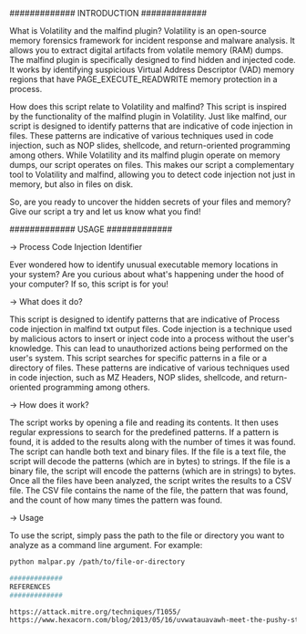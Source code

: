 #############
INTRODUCTION
#############

What is Volatility and the malfind plugin?
Volatility is an open-source memory forensics framework for incident response and malware analysis. It allows you to extract digital artifacts from volatile memory (RAM) dumps.
The malfind plugin is specifically designed to find hidden and injected code. It works by identifying suspicious Virtual Address Descriptor (VAD) memory regions that have PAGE_EXECUTE_READWRITE memory protection in a process.

How does this script relate to Volatility and malfind?
This script is inspired by the functionality of the malfind plugin in Volatility. Just like malfind, our script is designed to identify patterns that are indicative of code injection in files. These patterns are indicative of various techniques used in code injection, such as NOP slides, shellcode, and return-oriented programming among others.
While Volatility and its malfind plugin operate on memory dumps, our script operates on files. This makes our script a complementary tool to Volatility and malfind, allowing you to detect code injection not just in memory, but also in files on disk.

So, are you ready to uncover the hidden secrets of your files and memory? Give our script a try and let us know what you find!

#############
USAGE
#############

→ Process Code Injection Identifier

Ever wondered how to identify unusual executable memory locations in your system? Are you curious about what's happening under the hood of your computer? If so, this script is for you!

→ What does it do?

This script is designed to identify patterns that are indicative of Process code injection in malfind txt output files. Code injection is a technique used by malicious actors to insert or inject code into a process without the user's knowledge. This can lead to unauthorized actions being performed on the user's system.
This script searches for specific patterns in a file or a directory of files. These patterns are indicative of various techniques used in code injection, such as MZ Headers, NOP slides, shellcode, and return-oriented programming among others.

→ How does it work?

The script works by opening a file and reading its contents. It then uses regular expressions to search for the predefined patterns. If a pattern is found, it is added to the results along with the number of times it was found.
The script can handle both text and binary files. If the file is a text file, the script will decode the patterns (which are in bytes) to strings. If the file is a binary file, the script will encode the patterns (which are in strings) to bytes.
Once all the files have been analyzed, the script writes the results to a CSV file. The CSV file contains the name of the file, the pattern that was found, and the count of how many times the pattern was found.

→ Usage

To use the script, simply pass the path to the file or directory you want to analyze as a command line argument. For example:


```bash
python malpar.py /path/to/file-or-directory

#############
REFERENCES
#############

https://attack.mitre.org/techniques/T1055/
https://www.hexacorn.com/blog/2013/05/16/uvwatauavawh-meet-the-pushy-string/
